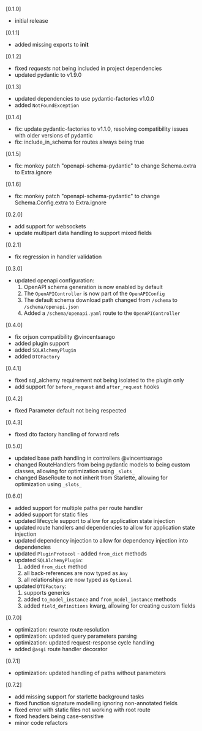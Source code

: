 [0.1.0]
- initial release


[0.1.1]
- added missing exports to __init__


[0.1.2]
- fixed _requests_ not being included in project dependencies
- updated pydantic to v1.9.0


[0.1.3]
- updated dependencies to use pydantic-factories v1.0.0
- added `NotFoundException`


[0.1.4]
- fix: update pydantic-factories to v1.1.0, resolving compatibility issues with older versions of pydantic
- fix: include_in_schema for routes always being true


[0.1.5]
- fix: monkey patch "openapi-schema-pydantic" to change Schema.extra to Extra.ignore


[0.1.6]
- fix: monkey patch "openapi-schema-pydantic" to change Schema.Config.extra to Extra.ignore


[0.2.0]
- add support for websockets
- update multipart data handling to support mixed fields


[0.2.1]
- fix regression in handler validation


[0.3.0]
- updated openapi configuration:
  1. OpenAPI schema generation is now enabled by default
  2. The `OpenAPIController` is now part of the `OpenAPIConfig`
  3. The default schema download path changed from `/schema` to `/schema/openapi.json`
  4. Added a `/schema/openapi.yaml` route to the `OpenAPIController`


[0.4.0]
- fix orjson compatibility @vincentsarago
- added plugin support
- added `SQLAlchemyPlugin`
- added `DTOFactory`


[0.4.1]
- fixed sql_alchemy requirement not being isolated to the plugin only
- add support for `before_request` and `after_request` hooks

[0.4.2]
- fixed Parameter default not being respected


[0.4.3]
- fixed dto factory handling of forward refs


[0.5.0]
- updated base path handling in controllers @vincentsarago
- changed RouteHandlers from being pydantic models to being custom classes, allowing for optimization using `_slots_`
- changed BaseRoute to not inherit from Starlette, allowing for optimization using `_slots_`


[0.6.0]
- added support for multiple paths per route handler
- added support for static files
- updated lifecycle support to allow for application state injection
- updated route handlers and dependencies to allow for application state injection
- updated dependency injection to allow for dependency injection into dependencies
- updated `PluginProtocol` - added `from_dict` methods
- updated `SQLAlchemyPlugin`:
  1. added `from_dict` method
  2. all back-references are now typed as `Any`
  3. all relationships are now typed as `Optional`
- updated `DTOFactory`:
  1. supports generics
  2. added `to_model_instance` and `from_model_instance` methods
  3. added `field_definitions` kwarg, allowing for creating custom fields


[0.7.0]
- optimization: rewrote route resolution
- optimization: updated query parameters parsing
- optimization: updated request-response cycle handling
- added `@asgi` route handler decorator


[0.7.1]
- optimization: updated handling of paths without parameters

[0.7.2]
- add missing support for starlette background tasks
- fixed function signature modelling ignoring non-annotated fields
- fixed error with static files not working with root route
- fixed headers being case-sensitive
- minor code refactors

